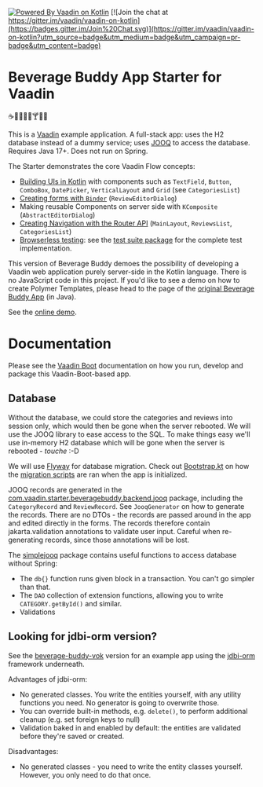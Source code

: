 [![Powered By Vaadin on Kotlin](http://vaadinonkotlin.eu/iconography/vok_badge.svg)](http://vaadinonkotlin.eu)
[![Join the chat at https://gitter.im/vaadin/vaadin-on-kotlin](https://badges.gitter.im/Join%20Chat.svg)](https://gitter.im/vaadin/vaadin-on-kotlin?utm_source=badge&utm_medium=badge&utm_campaign=pr-badge&utm_content=badge)

# Beverage Buddy App Starter for Vaadin
:coffee::tea::sake::baby_bottle::beer::cocktail::tropical_drink::wine_glass:

This is a [Vaadin](https://vaadin.com/) example application.
A full-stack app: uses the H2 database instead of a dummy service; uses [JOOQ](https://www.jooq.org/)
to access the database. Requires Java 17+. Does not run on Spring.

The Starter demonstrates the core Vaadin Flow concepts:
* [Building UIs in Kotlin](https://github.com/mvysny/karibu-dsl) with components
  such as `TextField`, `Button`, `ComboBox`, `DatePicker`, `VerticalLayout` and `Grid` (see `CategoriesList`)
* [Creating forms with `Binder`](https://github.com/vaadin/free-starter-flow/blob/master/documentation/using-binder-in-review-editor-dialog.asciidoc) (`ReviewEditorDialog`)
* Making reusable Components on server side with `KComposite` (`AbstractEditorDialog`)
* [Creating Navigation with the Router API](https://github.com/vaadin/free-starter-flow/blob/master/documentation/using-annotation-based-router-api.asciidoc) (`MainLayout`, `ReviewsList`, `CategoriesList`)
* [Browserless testing](https://github.com/mvysny/karibu-testing): see the
  [test suite package](src/test/kotlin/com/vaadin/starter/beveragebuddy/ui) for the complete test implementation.

This version of Beverage Buddy demoes the possibility of developing a Vaadin
web application purely server-side in the Kotlin language. There is no
JavaScript code in this project. If you'd like to see
a demo on how to create Polymer Templates, please head to the page of the
[original Beverage Buddy App](https://github.com/vaadin/beverage-starter-flow) (in Java).

See the [online demo](https://v-herd.eu/beverage-buddy-vok/).

# Documentation

Please see the [Vaadin Boot](https://github.com/mvysny/vaadin-boot#preparing-environment) documentation
on how you run, develop and package this Vaadin-Boot-based app.

## Database

Without the database, we could store the categories and reviews into session only, which would then be gone when the server rebooted.
We will use the JOOQ library to ease access to the SQL. To make things easy we'll
use in-memory H2 database which will be gone when the server is rebooted - *touche* :-D

We will use [Flyway](https://flywaydb.org/) for database migration. Check out [Bootstrap.kt](src/main/kotlin/com/vaadin/starter/beveragebuddy/Bootstrap.kt)
on how the [migration scripts](src/main/resources/db/migration) are ran when the app is initialized.

JOOQ records are generated in the [com.vaadin.starter.beveragebuddy.backend.jooq](src/main/kotlin/com/vaadin/starter/beveragebuddy/backend/jooq/)
package, including the `CategoryRecord` and `ReviewRecord`. See `JooqGenerator` on how to
generate the records. There are no DTOs - the records are passed around in the app and edited directly in the forms.
The records therefore contain jakarta.validation annotations to validate user input.
Careful when re-generating records, since those annotations will be lost.

The [simplejooq](src/main/kotlin/com/vaadin/starter/beveragebuddy/backend/simplejooq/)
package contains useful functions to access database without Spring:

* The `db{}` function runs given block in a transaction. You can't go simpler than that.
* The `DAO` collection of extension functions, allowing you to write `CATEGORY.getById()` and similar.
* Validations

## Looking for jdbi-orm version?

See the [beverage-buddy-vok](https://github.com/mvysny/beverage-buddy-vok) version for an example
app using the [jdbi-orm](https://gitlab.com/mvysny/jdbi-orm) framework underneath.

Advantages of jdbi-orm:

* No generated classes. You write the entities yourself, with any utility functions you need.
  No generator is going to overwrite those.
* You can override built-in methods, e.g. `delete()`, to perform additional cleanup (e.g. set foreign keys to null)
* Validation baked in and enabled by default: the entities are validated before they're saved or created.

Disadvantages:

* No generated classes - you need to write the entity classes yourself. However, you only
  need to do that once.
